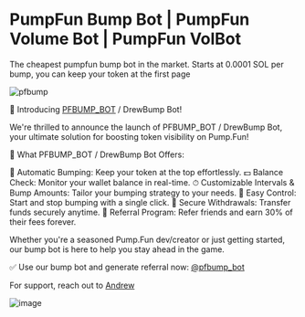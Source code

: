 # PumpFun Bump Bot | PumpFun Volume Bot | PumpFun VolBot
The cheapest pumpfun bump bot in the market. Starts at 0.0001 SOL per bump, you can keep your token at the first page

![pfbump](https://github.com/user-attachments/assets/5f30c6be-6f44-4c58-9c2e-7db4fa4496ae)

🎉 Introducing [PFBUMP_BOT](https://t.me/pfbump_bot) / DrewBump Bot!

We're thrilled to announce the launch of PFBUMP_BOT / DrewBump Bot, your ultimate solution for boosting token visibility on Pump.Fun!

🤖 What PFBUMP_BOT / DrewBump Bot Offers:

💸 Automatic Bumping: Keep your token at the top effortlessly.
💵 Balance Check: Monitor your wallet balance in real-time.
⏱ Customizable Intervals & Bump Amounts: Tailor your bumping strategy to your needs.
🛑 Easy Control: Start and stop bumping with a single click.
💱 Secure Withdrawals: Transfer funds securely anytime.
🔗 Referral Program: Refer friends and earn 30% of their fees forever.

Whether you're a seasoned Pump.Fun dev/creator or just getting started, our bump bot is here to help you stay ahead in the game.

✅ Use our bump bot and generate referral now: [@pfbump_bot](https://t.me/pfbump_bot)

For support, reach out to [Andrew](https://t.me/andrewbizzle
)

![image](https://github.com/user-attachments/assets/fc771dc3-68b5-4942-a11c-9c6ae51df4c7)
